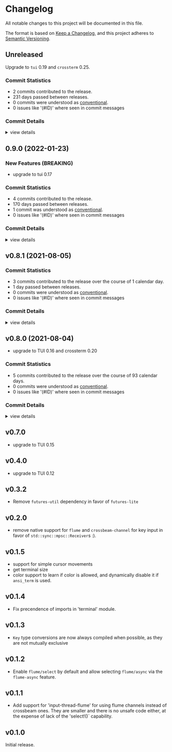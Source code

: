 # Changelog

All notable changes to this project will be documented in this file.

The format is based on [Keep a Changelog](https://keepachangelog.com/en/1.0.0/),
and this project adheres to [Semantic Versioning](https://semver.org/spec/v2.0.0.html).

## Unreleased

Upgrade to `tui` 0.19 and `crossterm` 0.25.

### Commit Statistics

<csr-read-only-do-not-edit/>

 - 2 commits contributed to the release.
 - 231 days passed between releases.
 - 0 commits were understood as [conventional](https://www.conventionalcommits.org).
 - 0 issues like '(#ID)' where seen in commit messages

### Commit Details

<csr-read-only-do-not-edit/>

<details><summary>view details</summary>

 * **Uncategorized**
    - Upgrade to crossterm 25 and tui 19 ([`ec53e20`](https://github.com/Byron/tui-crates/commit/ec53e202e7fb1809b94de0b26a010f61704c6a74))
    - Allow for the Resize event to happen ([`e49a08a`](https://github.com/Byron/tui-crates/commit/e49a08a9143e9d4684ffdf387face6cdb7b24367))
</details>

## 0.9.0 (2022-01-23)

### New Features (BREAKING)

 - <csr-id-a3223b3d39cb71adb1b866653ee0c984924b90ca/> upgrade to tui 0.17

### Commit Statistics

<csr-read-only-do-not-edit/>

 - 4 commits contributed to the release.
 - 170 days passed between releases.
 - 1 commit was understood as [conventional](https://www.conventionalcommits.org).
 - 0 issues like '(#ID)' where seen in commit messages

### Commit Details

<csr-read-only-do-not-edit/>

<details><summary>view details</summary>

 * **Uncategorized**
    - Release crosstermion v0.9.0 ([`c5fc690`](https://github.com/Byron/tui-crates/commit/c5fc69022161e0abb2dd6c1402a606381ac2cce9))
    - upgrade to tui 0.17 ([`a3223b3`](https://github.com/Byron/tui-crates/commit/a3223b3d39cb71adb1b866653ee0c984924b90ca))
    - Release tui-react v0.17.0 ([`4523678`](https://github.com/Byron/tui-crates/commit/4523678efbc9c876e46325682861c27ee5e7fb02))
    - Use local tui-react crate ([`9281c8e`](https://github.com/Byron/tui-crates/commit/9281c8e65226ff3a34ade7b95ef96374c9a759ea))
</details>

## v0.8.1 (2021-08-05)

### Commit Statistics

<csr-read-only-do-not-edit/>

 - 3 commits contributed to the release over the course of 1 calendar day.
 - 1 day passed between releases.
 - 0 commits were understood as [conventional](https://www.conventionalcommits.org).
 - 0 issues like '(#ID)' where seen in commit messages

### Commit Details

<csr-read-only-do-not-edit/>

<details><summary>view details</summary>

 * **Uncategorized**
    - (cargo-release) version 0.8.1 ([`5fe230b`](https://github.com/Byron/tui-crates/commit/5fe230b6d85eaace655fad10ddac9608d2e62072))
    - Fix apparently untested macr ([`c9ea9ac`](https://github.com/Byron/tui-crates/commit/c9ea9ac069ce7951252b3620052d611c925f6afd))
    - fix format ([`6323479`](https://github.com/Byron/tui-crates/commit/6323479162d69d22c55f4307be3eedd18c55f2af))
</details>

## v0.8.0 (2021-08-04)

* upgrade to TUI 0.16 and crossterm 0.20

### Commit Statistics

<csr-read-only-do-not-edit/>

 - 5 commits contributed to the release over the course of 93 calendar days.
 - 0 commits were understood as [conventional](https://www.conventionalcommits.org).
 - 0 issues like '(#ID)' where seen in commit messages

### Commit Details

<csr-read-only-do-not-edit/>

<details><summary>view details</summary>

 * **Uncategorized**
    - Upgrade to crossterm 0.20 ([`1d31acb`](https://github.com/Byron/tui-crates/commit/1d31acbfde475ae42ac928d0e23ff950e669e2e7))
    - Make CI work on windows ([`dc0e96f`](https://github.com/Byron/tui-crates/commit/dc0e96f982bf46c8b910ca316e92357c2091559b))
    - Use a workspace ([`ccc5add`](https://github.com/Byron/tui-crates/commit/ccc5add08476a1910d8d78d3bb94b70237f50958))
    - changes repository paths in tui crates manifests ([`ac5c6e6`](https://github.com/Byron/tui-crates/commit/ac5c6e62c86189a72e2305d06da176821f88b180))
    - Add tui crates ([`ccb6a24`](https://github.com/Byron/tui-crates/commit/ccb6a24315a7d881e50b24e98d4720406bff16d5))
</details>

## v0.7.0

* upgrade to TUI 0.15

## v0.4.0

* upgrade to TUI 0.12

## v0.3.2

* Remove `futures-util` dependency in favor of `futures-lite`

## v0.2.0

* remove native support for `flume` and `crossbeam-channel` for key input in favor of `std::sync::mpsc::Receiver`s :).

## v0.1.5

* support for simple cursor movements
* get terminal size
* color support to learn if color is allowed, and dynamically disable it
  if `ansi_term` is used.

## v0.1.4

* Fix precendence of imports in 'terminal' module.

## v0.1.3

* `Key` type conversions are now always compiled when possible, as they are not mutually exclusive

## v0.1.2

* Enable `flume/select` by default and allow selecting `flume/async` via the `flume-async` feature.

## v0.1.1

* Add support for 'input-thread-flume' for using flume channels instead of crossbeam ones. They are
  smaller and there is no unsafe code either, at the expense of lack of the 'select!()` capability.

## v0.1.0

Initial release.

